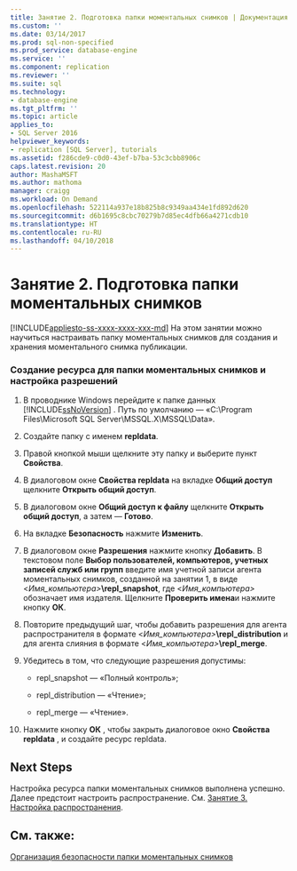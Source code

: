 ```yaml
---
title: Занятие 2. Подготовка папки моментальных снимков | Документация Майкрософт
ms.custom: ''
ms.date: 03/14/2017
ms.prod: sql-non-specified
ms.prod_service: database-engine
ms.service: ''
ms.component: replication
ms.reviewer: ''
ms.suite: sql
ms.technology:
- database-engine
ms.tgt_pltfrm: ''
ms.topic: article
applies_to:
- SQL Server 2016
helpviewer_keywords:
- replication [SQL Server], tutorials
ms.assetid: f286cde9-c0d0-43ef-b7ba-53c3cbb8906c
caps.latest.revision: 20
author: MashaMSFT
ms.author: mathoma
manager: craigg
ms.workload: On Demand
ms.openlocfilehash: 522114a937e18b825b8c9349aa434e1fd892d620
ms.sourcegitcommit: d6b1695c8cbc70279b7d85ec4dfb66a4271cdb10
ms.translationtype: HT
ms.contentlocale: ru-RU
ms.lasthandoff: 04/10/2018
---
```

# <a name="lesson-2-preparing-the-snapshot-folder"></a>Занятие 2. Подготовка папки моментальных снимков
[!INCLUDE[appliesto-ss-xxxx-xxxx-xxx-md](../../includes/appliesto-ss-xxxx-xxxx-xxx-md.md)]
На этом занятии можно научиться настраивать папку моментальных снимков для создания и хранения моментального снимка публикации.  
  
### <a name="to-create-a-share-for-the-snapshot-folder-and-assign-permissions"></a>Создание ресурса для папки моментальных снимков и настройка разрешений  
  
1.  В проводнике Windows перейдите к папке данных [!INCLUDE[ssNoVersion](../../includes/ssnoversion-md.md)] . Путь по умолчанию — «C:\Program Files\Microsoft SQL Server\MSSQL.X\MSSQL\Data».  
  
2.  Создайте папку с именем **repldata**.  
  
3.  Правой кнопкой мыши щелкните эту папку и выберите пункт **Свойства**.  
  
4.  В диалоговом окне **Свойства repldata** на вкладке **Общий доступ** щелкните **Открыть общий доступ**.  
  
5.  В диалоговом окне **Общий доступ к файлу** щелкните **Открыть общий доступ**, а затем — **Готово**.  
  
6.  На вкладке **Безопасность** нажмите **Изменить**.  
  
7.  В диалоговом окне **Разрешения** нажмите кнопку **Добавить**. В текстовом поле **Выбор пользователей, компьютеров, учетных записей служб или групп** введите имя учетной записи агента моментальных снимков, созданной на занятии 1, в виде \<*Имя_компьютера>***\repl_snapshot**, где \<*Имя_компьютера>* обозначает имя издателя. Щелкните **Проверить имена**и нажмите кнопку **ОК**.  
  
8.  Повторите предыдущий шаг, чтобы добавить разрешения для агента распространителя в формате \<*Имя_компьютера>***\repl_distribution** и для агента слияния в формате \<*Имя_компьютера>***\repl_merge**.  
  
9. Убедитесь в том, что следующие разрешения допустимы:  
  
    -   repl_snapshot — «Полный контроль»;  
  
    -   repl_distribution — «Чтение»;  
  
    -   repl_merge — «Чтение».  
  
10. Нажмите кнопку **ОК** , чтобы закрыть диалоговое окно **Свойства repldata** , и создайте ресурс repldata.  
  
## <a name="next-steps"></a>Next Steps  
Настройка ресурса папки моментальных снимков выполнена успешно. Далее предстоит настроить распространение. См. [Занятие 3. Настройка распространения](../../relational-databases/replication/lesson-3-configuring-distribution.md).  
  
## <a name="see-also"></a>См. также:  
[Организация безопасности папки моментальных снимков](../../relational-databases/replication/security/secure-the-snapshot-folder.md)  
  
  
  

